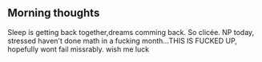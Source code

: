 ## Morning thoughts
Sleep is getting back together,dreams comming back.
So clicée. NP today, stressed haven't done math in a fucking month...THIS IS FUCKED UP, hopefully wont fail missrably. wish me luck
